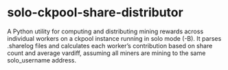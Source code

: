 # solo-ckpool-share-distributor
A Python utility for computing and distributing mining rewards across individual workers on a ckpool instance running in solo mode (-B). It parses .sharelog files and calculates each worker’s contribution based on share count and average vardiff, assuming all miners are mining to the same solo_username address.
